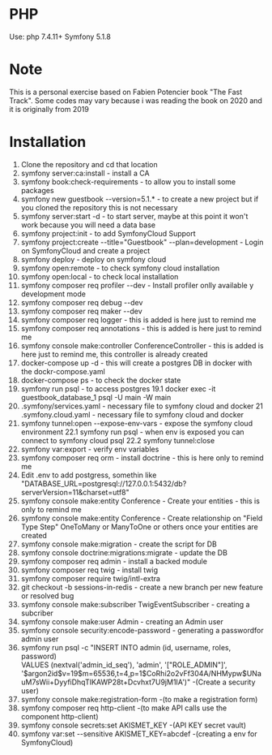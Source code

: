 # PHP
Use: php 7.4.11+
Symfony 5.1.8

# Note

This is a personal exercise based on Fabien Potencier book "The Fast Track". Some codes may vary because i was reading the book on 2020 and it is originally from 2019

# Installation

1. Clone the repository and cd that location
2. symfony server:ca:install - install a CA
3. symfony book:check-requirements - to allow you to install some packages
4. symfony new guestbook --version=5.1.* - to create a new project but if you cloned the repository this is not necessary
5. symfony server:start -d - to start server, maybe at this point it won't work because you will need a data base
6. symfony project:init - to add SymfonyCloud Support
7. symfony project:create --title="Guestbook" --plan=development - Login on SymfonyCloud and create a project
8. symfony deploy - deploy on symfony cloud
9. symfony open:remote - to check symfony cloud installation
10. symfony open:local - to check local installation
11. symfony composer req profiler --dev - Install profiler onlly available y development mode
12. symfony composer req debug --dev
13. symfony composer req maker --dev
14. symfony composer req logger - this is added is here just to remind me
15. symfony composer req annotations - this is added is here just to remind me
16. symfony console make:controller ConferenceController  - this is added is here just to remind me, this controller is already created
17. docker-compose up -d - this will create a postgres DB in docker with the dockr-compose.yaml 
18. docker-compose ps - to check the docker state
19. symfony run psql - to access postgres
19.1 docker exec -it guestbook_database_1 psql -U main -W main
20. .symfony/services.yaml - necessary file to symfony cloud and docker
21 .symfony.cloud.yaml - necessary file to symfony cloud and docker
22. symfony tunnel:open --expose-env-vars - expose the symfony cloud environment
22.1 symfony run psql - when env is exposed you can connect to symfony cloud psql
22.2 symfony tunnel:close 
23. symfony var:export - verify env variables
24. symfony composer req orm - install doctrine - this is here only to remind me
25. Edit .env to add postgress, somethin like "DATABASE_URL=postgresql://127.0.0.1:5432/db?serverVersion=11&charset=utf8"
26. symfony console make:entity Conference - Create your entities - this is only to remind me
27. symfony console make:entity Conference - Create relationship on "Field Type Step" OneToMany or ManyToOne or others once your entities are created
28. symfony console make:migration - create the script for DB
29. symfony console doctrine:migrations:migrate - update the DB
30. symfony composer req admin - install a backed module
31. symfony composer req twig - install twig
32. symfony composer require twig/intl-extra
33. git checkout -b sessions-in-redis - create a new branch per new feature or resolved bug
34. symfony console make:subscriber TwigEventSubscriber - creating a subcriber
35. symfony console make:user Admin - creating an Admin user
36. symfony console security:encode-password - generating a passwordfor admin user
37. symfony run psql -c "INSERT INTO admin (id, username, roles, password) \
VALUES (nextval('admin_id_seq'), 'admin', '[\"ROLE_ADMIN\"]', \
'\$argon2id\$v=19\$m=65536,t=4,p=1\$CoRhi2o2vFf304A/NHMypw\$UNauM7sWii+DyyfiDhqTIKAWP28t+Dcvhxt7U9jM1IA')"            -(Create a security user)
38. symfony console make:registration-form  -(to make a registration form)
39. symfony composer req http-client -(to make API calls use the component http-client)
40. symfony console secrets:set AKISMET_KEY -(API KEY secret vault)
41. symfony var:set --sensitive AKISMET_KEY=abcdef -(creating a env for SymfonyCloud)




